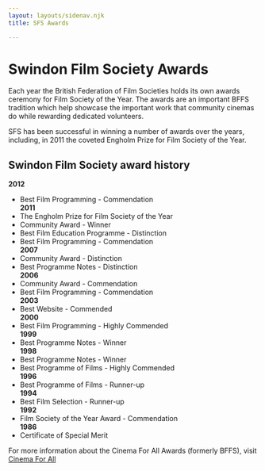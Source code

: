 ```yaml
---
layout: layouts/sidenav.njk
title: SFS Awards

---
```


# Swindon Film Society Awards

Each year the British Federation of Film Societies holds its own awards ceremony for Film Society of the Year. The awards are an important BFFS tradition which help showcase the important work that community cinemas do while rewarding dedicated volunteers.

SFS has been successful in winning a number of awards over the years, including, in 2011 the coveted Engholm Prize for Film Society of the Year.

## Swindon Film Society award history
__2012__  
* Best Film Programming - Commendation  
__2011__  
* The Engholm Prize for Film Society of the Year  
* Community Award - Winner  
* Best Film Education Programme - Distinction  
* Best Film Programming - Commendation  
__2007__  
* Community Award - Distinction  
* Best Programme Notes - Distinction  
__2006__  
* Community Award - Commendation  
* Best Film Programming - Commendation  
__2003__  
* Best Website - Commended  
__2000__  
* Best Film Programming - Highly Commended  
__1999__  
* Best Programme Notes - Winner  
__1998__  
* Best Programme Notes - Winner  
* Best Programme of Films - Highly Commended  
__1996__  
* Best Programme of Films - Runner-up  
__1994__  
* Best Film Selection - Runner-up  
__1992__  
* Film Society of the Year Award - Commendation  
__1986__  
* Certificate of Special Merit  

For more information about the Cinema For All Awards (formerly BFFS), visit [Cinema For All](http://cinemaforall.org.uk/awards/)